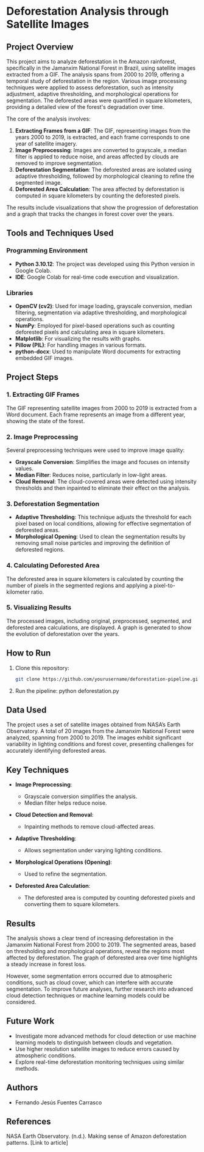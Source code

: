 # Deforestation Analysis through Satellite Images

## Project Overview

This project aims to analyze deforestation in the Amazon rainforest, specifically in the Jamanxim National Forest in Brazil, using satellite images extracted from a GIF. The analysis spans from 2000 to 2019, offering a temporal study of deforestation in the region. Various image processing techniques were applied to assess deforestation, such as intensity adjustment, adaptive thresholding, and morphological operations for segmentation. The deforested areas were quantified in square kilometers, providing a detailed view of the forest's degradation over time.

The core of the analysis involves:
1. **Extracting Frames from a GIF**: The GIF, representing images from the years 2000 to 2019, is extracted, and each frame corresponds to one year of satellite imagery.
2. **Image Preprocessing**: Images are converted to grayscale, a median filter is applied to reduce noise, and areas affected by clouds are removed to improve segmentation.
3. **Deforestation Segmentation**: The deforested areas are isolated using adaptive thresholding, followed by morphological cleaning to refine the segmented image.
4. **Deforested Area Calculation**: The area affected by deforestation is computed in square kilometers by counting the deforested pixels.

The results include visualizations that show the progression of deforestation and a graph that tracks the changes in forest cover over the years.

## Tools and Techniques Used

### Programming Environment
- **Python 3.10.12**: The project was developed using this Python version in Google Colab.
- **IDE**: Google Colab for real-time code execution and visualization.

### Libraries
- **OpenCV (cv2)**: Used for image loading, grayscale conversion, median filtering, segmentation via adaptive thresholding, and morphological operations.
- **NumPy**: Employed for pixel-based operations such as counting deforested pixels and calculating area in square kilometers.
- **Matplotlib**: For visualizing the results with graphs.
- **Pillow (PIL)**: For handling images in various formats.
- **python-docx**: Used to manipulate Word documents for extracting embedded GIF images.

## Project Steps

### 1. Extracting GIF Frames
The GIF representing satellite images from 2000 to 2019 is extracted from a Word document. Each frame represents an image from a different year, showing the state of the forest.

### 2. Image Preprocessing
Several preprocessing techniques were used to improve image quality:
- **Grayscale Conversion**: Simplifies the image and focuses on intensity values.
- **Median Filter**: Reduces noise, particularly in low-light areas.
- **Cloud Removal**: The cloud-covered areas were detected using intensity thresholds and then inpainted to eliminate their effect on the analysis.

### 3. Deforestation Segmentation
- **Adaptive Thresholding**: This technique adjusts the threshold for each pixel based on local conditions, allowing for effective segmentation of deforested areas.
- **Morphological Opening**: Used to clean the segmentation results by removing small noise particles and improving the definition of deforested regions.

### 4. Calculating Deforested Area
The deforested area in square kilometers is calculated by counting the number of pixels in the segmented regions and applying a pixel-to-kilometer ratio.

### 5. Visualizing Results
The processed images, including original, preprocessed, segmented, and deforested area calculations, are displayed. A graph is generated to show the evolution of deforestation over the years.

## How to Run

1. Clone this repository:
   ```bash
   git clone https://github.com/yourusername/deforestation-pipeline.git

2. Run the pipeline:
   python deforestation.py

## Data Used
The project uses a set of satellite images obtained from NASA’s Earth Observatory. A total of 20 images from the Jamanxim National Forest were analyzed, spanning from 2000 to 2019. The images exhibit significant variability in lighting conditions and forest cover, presenting challenges for accurately identifying deforested areas.

## Key Techniques

- **Image Preprocessing**:
  - Grayscale conversion simplifies the analysis.
  - Median filter helps reduce noise.
  
- **Cloud Detection and Removal**: 
  - Inpainting methods to remove cloud-affected areas.

- **Adaptive Thresholding**: 
  - Allows segmentation under varying lighting conditions.

- **Morphological Operations (Opening)**: 
  - Used to refine the segmentation.

- **Deforested Area Calculation**: 
  - The deforested area is computed by counting deforested pixels and converting them to square kilometers.

## Results
The analysis shows a clear trend of increasing deforestation in the Jamanxim National Forest from 2000 to 2019. The segmented areas, based on thresholding and morphological operations, reveal the regions most affected by deforestation. The graph of deforested area over time highlights a steady increase in forest loss.

However, some segmentation errors occurred due to atmospheric conditions, such as cloud cover, which can interfere with accurate segmentation. To improve future analyses, further research into advanced cloud detection techniques or machine learning models could be considered.

## Future Work
- Investigate more advanced methods for cloud detection or use machine learning models to distinguish between clouds and vegetation.
- Use higher resolution satellite images to reduce errors caused by atmospheric conditions.
- Explore real-time deforestation monitoring techniques using similar methods.

## Authors
- Fernando Jesús Fuentes Carrasco

## References
NASA Earth Observatory. (n.d.). Making sense of Amazon deforestation patterns. [Link to article]
